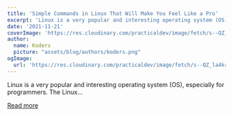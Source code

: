 ```yaml
---
title: 'Simple Commands in Linux That Will Make You Feel Like a Pro'
excerpt: 'Linux is a very popular and interesting operating system (OS), especially for programmers. The Linux...'
date: '2021-11-21'
coverImage: 'https://res.cloudinary.com/practicaldev/image/fetch/s--QZ_la4kr--/c_imagga_scale,f_auto,fl_progressive,h_420,q_auto,w_1000/https://dev-to-uploads.s3.amazonaws.com/uploads/articles/z1sb8jaytd7koezll0d5.jpg'
author:
  name: Koders
  picture: "assets/blog/authors/koders.png"
ogImage:
  url: 'https://res.cloudinary.com/practicaldev/image/fetch/s--QZ_la4kr--/c_imagga_scale,f_auto,fl_progressive,h_420,q_auto,w_1000/https://dev-to-uploads.s3.amazonaws.com/uploads/articles/z1sb8jaytd7koezll0d5.jpg'
---
```


Linux is a very popular and interesting operating system (OS), especially for programmers. The Linux...

[Read more](https://dev.to/abstract/simple-commands-in-linux-that-will-make-you-feel-like-a-pro-3nde)
